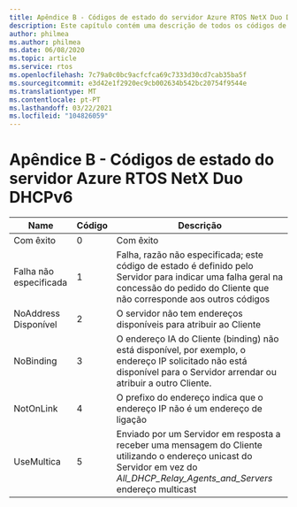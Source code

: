 ```yaml
---
title: Apêndice B - Códigos de estado do servidor Azure RTOS NetX Duo DHCPv6
description: Este capítulo contém uma descrição de todos os códigos de estado do servidor NetX Duo DHCPv6
author: philmea
ms.author: philmea
ms.date: 06/08/2020
ms.topic: article
ms.service: rtos
ms.openlocfilehash: 7c79a0c0bc9acfcfca69c7333d30cd7cab35ba5f
ms.sourcegitcommit: e3d42e1f2920ec9cb002634b542bc20754f9544e
ms.translationtype: MT
ms.contentlocale: pt-PT
ms.lasthandoff: 03/22/2021
ms.locfileid: "104826059"
---
```

# <a name="appendix-b---azure-rtos-netx-duo-dhcpv6-server-status-codes"></a>Apêndice B - Códigos de estado do servidor Azure RTOS NetX Duo DHCPv6

| Name              | Código            | Descrição |
| ------------------- | ------------------- | --------------- |
| Com êxito | 0 | Com êxito |
| Falha não especificada | 1 | Falha, razão não especificada; este código de estado é definido pelo Servidor para indicar uma falha geral na concessão do pedido do Cliente que não corresponde aos outros códigos |
| NoAddress Disponível | 2 | O servidor não tem endereços disponíveis para atribuir ao Cliente |
| NoBinding | 3 | O endereço IA do Cliente (binding) não está disponível, por exemplo, o endereço IP solicitado não está disponível para o Servidor arrendar ou atribuir a outro Cliente. |
| NotOnLink | 4 | O prefixo do endereço indica que o endereço IP não é um endereço de ligação |
| UseMultica | 5 | Enviado por um Servidor em resposta a receber uma mensagem do Cliente utilizando o endereço unicast do Servidor em vez do *All_DHCP_Relay_Agents_and_Servers* endereço multicast |